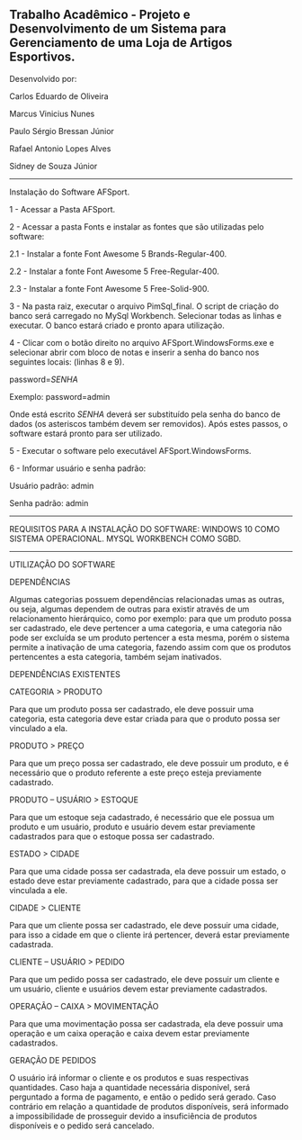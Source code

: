 Trabalho Acadêmico - Projeto e Desenvolvimento de um Sistema para Gerenciamento de uma Loja de Artigos Esportivos.
----------------------------------------------------------------------------------------------------------------------------------------

Desenvolvido por: 

Carlos Eduardo de Oliveira

Marcus Vinicius Nunes

Paulo Sérgio Bressan Júnior

Rafael Antonio Lopes Alves

Sidney de Souza Júnior

----------------------------------------------------------------------------------------------------------------------------------------

Instalação do Software AFSport.

1 -  Acessar a Pasta AFSport.

2 -  Acessar a pasta Fonts e instalar as fontes que são utilizadas pelo software:

2.1	- Instalar a fonte Font Awesome 5 Brands-Regular-400.

2.2	- Instalar a fonte Font Awesome 5 Free-Regular-400.

2.3	- Instalar a fonte Font Awesome 5 Free-Solid-900.

3 - Na pasta raiz, executar o arquivo PimSql_final. O script de criação do banco será carregado no MySql Workbench. Selecionar todas as linhas e executar. O banco estará criado e pronto apara utilização.

4 - Clicar com o botão direito no arquivo AFSport.WindowsForms.exe e selecionar abrir com bloco de notas e inserir a senha do banco nos seguintes locais: (linhas 8 e 9).

password=*SENHA* 

Exemplo: password=admin

Onde está escrito *SENHA* deverá ser substituído pela senha do banco de dados (os asteriscos também devem ser removidos).
Após estes passos, o software estará pronto para ser utilizado.

5	- Executar o software pelo executável AFSport.WindowsForms.

6	- Informar usuário e senha padrão:

Usuário padrão: admin

Senha padrão: admin

----------------------------------------------------------------------------------------------------------------------------------------

REQUISITOS PARA A INSTALAÇÃO DO SOFTWARE:
WINDOWS 10 COMO SISTEMA OPERACIONAL.
MYSQL WORKBENCH COMO SGBD.

----------------------------------------------------------------------------------------------------------------------------------------
UTILIZAÇÃO DO SOFTWARE

DEPENDÊNCIAS

Algumas categorias possuem dependências relacionadas umas as outras, ou seja, algumas dependem de outras para existir através de um relacionamento hierárquico, como por exemplo: para que um produto possa ser cadastrado, ele deve pertencer a uma categoria, e uma categoria não pode ser excluída se um produto pertencer a esta mesma, porém o sistema permite a inativação de uma categoria, fazendo assim com que os produtos pertencentes a esta categoria, também sejam inativados.

DEPENDÊNCIAS EXISTENTES

CATEGORIA > PRODUTO

Para que um produto possa ser cadastrado, ele deve possuir uma categoria, esta categoria deve estar criada para que o produto possa ser vinculado a ela.

PRODUTO > PREÇO

Para que um preço possa ser cadastrado, ele deve possuir um produto, e é necessário que o produto referente a este preço esteja previamente cadastrado.

PRODUTO – USUÁRIO > ESTOQUE

Para que um estoque seja cadastrado, é necessário que ele possua um produto e um usuário, produto e usuário devem estar previamente cadastrados para que o estoque possa ser cadastrado.

ESTADO > CIDADE

Para que uma cidade possa ser cadastrada, ela deve possuir um estado, o estado deve estar previamente cadastrado, para que a cidade possa ser vinculada a ele.

CIDADE > CLIENTE

Para que um cliente possa ser cadastrado, ele deve possuir uma cidade, para isso a cidade em que o cliente irá pertencer, deverá estar previamente cadastrada.

CLIENTE – USUÁRIO > PEDIDO

Para que um pedido possa ser cadastrado, ele deve possuir um cliente e um usuário, cliente e usuários devem estar previamente cadastrados.

OPERAÇÃO – CAIXA > MOVIMENTAÇÃO

Para que uma movimentação possa ser cadastrada, ela deve possuir uma operação e um caixa operação e caixa devem estar previamente cadastrados.

GERAÇÃO DE PEDIDOS

O usuário irá informar o cliente e os produtos e suas respectivas quantidades. Caso haja a quantidade necessária disponível, será perguntado a forma de pagamento, e então o pedido será gerado. Caso contrário em relação a quantidade de produtos disponíveis, será informado a impossibilidade de prosseguir devido a insuficiência de produtos disponíveis e o pedido será cancelado.

